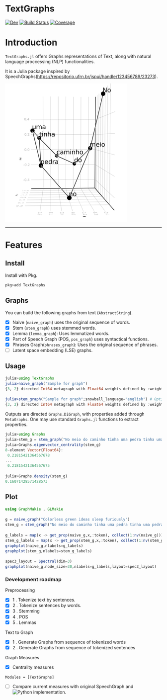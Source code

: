 # TextGraphs
[![Dev](https://img.shields.io/badge/docs-dev-blue.svg)](https://fargolo.github.io/TextGraphs.jl/dev)
[![Build Status](https://github.com/fargolo/TextGraphs.jl/actions/workflows/CI.yml/badge.svg?branch=main)](https://github.com/fargolo/TextGraphs.jl/actions/workflows/CI.yml?query=branch%3Amain)
[![Coverage](https://codecov.io/gh/fargolo/TextGraphs.jl/branch/main/graph/badge.svg)](https://codecov.io/gh/fargolo/TextGraphs.jl)


# Introduction
`TextGraphs.jl` offers Graphs representations of Text, along with natural language proccessing (NLP) functionalities.  

It is a Julia package inspired by SpeechGraphs(https://repositorio.ufrn.br/jspui/handle/123456789/23273). 


![No meio do caminho tinha uma pedra. Tinha uma pedra no meio do caminho.](dev/drummond.png)

---  

# Features  

## Install  

Install with Pkg.  
```julia
pkg>add TextGraphs
```

## Graphs  

You can build the following graphs from text (`AbstractString`).  

- [X] Naive (`naive_graph`) uses the original sequence of words.  
- [X] Stem (`stem_graph`) uses stemmed words.  
- [X] Lemma (`lemma_graph`): Uses lemmatized words.  
- [X] Part of Speech Graph (POS, `pos_graph`) uses syntactical functions.  
- [X] Phrases Graph(`phrases_graph`): Uses the original sequence of phrases.  
- [ ] Latent space embedding (LSE) graphs. 

## Usage

```julia
julia>using TextGraphs  
julia>naive_graph("Sample for graph")  
{3, 2} directed Int64 metagraph with Float64 weights defined by :weight (default weight 1.0)  

julia>stem_graph("Sample for graph";snowball_language="english") # Optional keyword argument  
{3, 2} directed Int64 metagraph with Float64 weights defined by :weight (default weight 1.0)  
```  

Outputs are directed `Graphs.DiGraph`, with properties added through `MetaGraphs`. One may use standard `Graphs.jl` functions to extract properties.  

```julia
julia>using Graphs
julia>stem_g = stem_graph("No meio do caminho tinha uma pedra tinha uma pedra no meio do caminho")
julia>Graphs.eigenvector_centrality(stem_g)
8-element Vector{Float64}:
 0.21815421364567678
...
 0.21815421364567675

julia>Graphs.density(stem_g)
0.16071428571428573
```


## Plot

```julia
using GraphMakie , GLMakie

g = naive_graph("Colorless green ideas sleep furiously")
stem_g = stem_graph("No meio do caminho tinha uma pedra tinha uma pedra no meio do caminho")

g_labels = map(x -> get_prop(naive_g,x,:token), collect(1:nv(naive_g)))
stem_g_labels = map(x -> get_prop(stem_g,x,:token), collect(1:nv(stem_g)))
graphplot(naive_g,nlabels=g_labels)
graphplot(stem_g,nlabels=stem_g_labels)

spec3_layout = Spectral(dim=3)
graphplot(naive_g,node_size=30,nlabels=g_labels,layout=spec3_layout)
```

### Development roadmap 

Preprocessing  
- [X] 1 . Tokenize text by sentences.  
- [X] 2 . Tokenize sentences by words.  
- [X] 3 . Stemming  
- [X] 4 . POS
- [X] 5 . Lemmas

Text to Graph  
- [X] 1 . Generate Graphs from sequence of tokenized words  
- [X] 2 . Generate Graphs from sequence of tokenized sentences  

Graph Measures  
- [X] Centrality measures  
```@autodocs
Modules = [TextGraphs]
```
- [ ] Compare current measures with original SpeechGraph and ![Python implementation](https://github.com/facuzeta/speechgraph/).  


